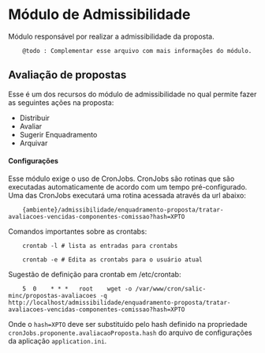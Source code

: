 Módulo de Admissibilidade
=========================

Módulo responsável por realizar a admissibilidade da proposta.

```
    @todo : Complementar esse arquivo com mais informações do módulo.
```

## Avaliação de propostas

Esse é um dos recursos do módulo de admissibilidade no qual permite fazer as seguintes ações na proposta:
* Distribuir
* Avaliar
* Sugerir Enquadramento
* Arquivar

#### Configurações

Esse módulo exige o uso de CronJobs. CronJobs são rotinas que são executadas automaticamente de acordo com um tempo pré-configurado.
Uma das CronJobs executará uma rotina acessada através da url abaixo:

```
    {ambiente}/admissibilidade/enquadramento-proposta/tratar-avaliacoes-vencidas-componentes-comissao?hash=XPTO
```

Comandos importantes sobre as crontabs:

```
    crontab -l # lista as entradas para crontabs

    crontab -e # Edita as crontabs para o usuário atual
```

Sugestão de definição para crontab em /etc/crontab:

```
    5  0    * * *   root    wget -o /var/www/cron/salic-minc/propostas-avaliacoes -q http://localhost/admissibilidade/enquadramento-proposta/tratar-avaliacoes-vencidas-componentes-comissao?hash=XPTO
```

Onde o ```hash=XPTO``` deve ser substituído pelo hash definido na propriedade ```cronJobs.proponente.avaliacaoProposta.hash``` do arquivo de configurações da aplicação ```application.ini```.
